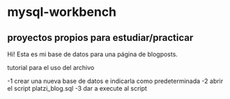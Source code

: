 # mysql-workbench
proyectos propios para estudiar/practicar
-------------------------------------------------------------------------------------------------------------

Hi! 
Esta es mi base de datos para una página de blogposts.


tutorial para el uso del archivo

-1 crear una nueva base de datos e indicarla como predeterminada
-2 abrir el script platzi_blog.sql 
-3 dar a execute al script
